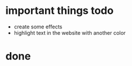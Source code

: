 # important things todo
- create some effects
- highlight text in the website with another color

# done